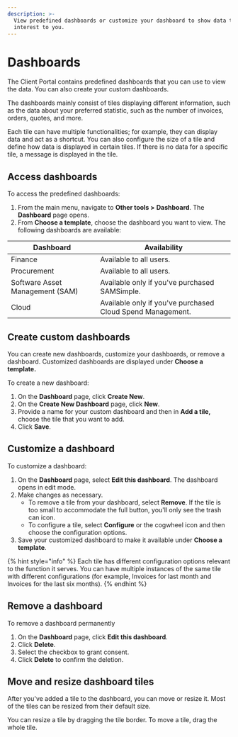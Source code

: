 ```yaml
---
description: >-
  View predefined dashboards or customize your dashboard to show data that is of
  interest to you.
---
```


# Dashboards

The Client Portal contains predefined dashboards that you can use to view the data. You can also create your custom dashboards.

The dashboards mainly consist of tiles displaying different information, such as the data about your preferred statistic, such as the number of invoices, orders, quotes, and more.

Each tile can have multiple functionalities; for example, they can display data and act as a shortcut. You can also configure the size of a tile and define how data is displayed in certain tiles. If there is no data for a specific tile, a message is displayed in the tile.

## Access dashboards

To access the predefined dashboards:

1. From the main menu, navigate to **Other tools >** **Dashboard**. The **Dashboard** page opens.
2. From **Choose a template**, choose the dashboard you want to view. The following dashboards are available:

| Dashboard                       | Availability                                               |
| ------------------------------- | ---------------------------------------------------------- |
| Finance                         | Available to all users.                                    |
| Procurement                     | Available to all users.                                    |
| Software Asset Management (SAM) | Available only if you've purchased SAMSimple.              |
| Cloud                           | Available only if you've purchased Cloud Spend Management. |

## Create custom dashboards

You can create new dashboards, customize your dashboards, or remove a dashboard. Customized dashboards are displayed under **Choose a template.**

To create a new dashboard:

1. On the **Dashboard** page, click **Create New**.
2. On the **Create New Dashboard** page, click **New**.
3. Provide a name for your custom dashboard and then in **Add a tile,** choose the tile that you want to add.
4. Click **Save**.

## Customize a dashboard

To customize a dashboard:

1. On the **Dashboard** page, select **Edit this dashboard**. The dashboard opens in edit mode.
2. Make changes as necessary.
   * To remove a tile from your dashboard, select **Remove**. If the tile is too small to accommodate the full button, you'll only see the trash can icon.
   * To configure a tile, select **Configure** or the cogwheel icon and then choose the configuration options.
3. Save your customized dashboard to make it available under **Choose a template**.

{% hint style="info" %}
Each tile has different configuration options relevant to the function it serves. You can have multiple instances of the same tile with different configurations (for example, Invoices for last month and Invoices for the last six months).
{% endhint %}

## Remove a dashboard

To remove a dashboard permanently&#x20;

1. On the **Dashboard** page, click **Edit this dashboard**.
2. Click **Delete**.
3. Select the checkbox to grant consent.
4. Click **Delete** to confirm the deletion.

## Move and resize dashboard tiles

After you've added a tile to the dashboard,  you can move or resize it. Most of the tiles can be resized from their default size.

You can resize a tile by dragging the tile border. To move a tile, drag the whole tile.
